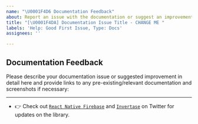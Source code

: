```yaml
---
name: "\U0001F4D6 Documentation Feedback"
about: Report an issue with the documentation or suggest an improvement.
title: "[\U0001F4DA] Documentation Issue Title - CHANGE ME "
labels: 'Help: Good First Issue, Type: Docs'
assignees: ''

---
```


## Documentation Feedback

Please describe your documentation issue or suggested improvement in detail here and provide links to any pre-existing/relevant documentation and screenshots if necessary:




---

- 👉 Check out [`React Native Firebase`](https://twitter.com/rnfirebase) and [`Invertase`](https://twitter.com/invertaseio) on Twitter for updates on the library.
